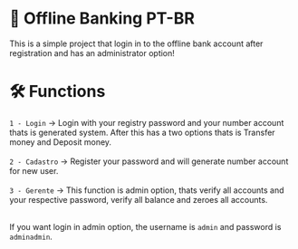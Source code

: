 # 🏧 Offline Banking PT-BR
<p1 align= center> This is a simple project that login in to the offline bank account after registration and has an administrator option! </p1>

# 🛠 Functions

`1 - Login` -> Login with your registry password and your number account thats is generated system. After this has a two options thats is Transfer money and Deposit money. 
</br></br>
`2 - Cadastro` -> Register your password and will generate number account for new user.
</br></br>
`3 - Gerente` -> This function is admin option, thats verify all accounts and your respective password, verify all balance and zeroes all accounts.
</br></br>


If you want login in admin option, the username is `admin` and password is `adminadmin`.
